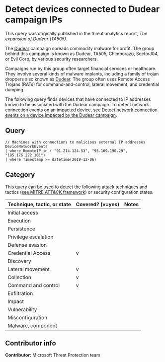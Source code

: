 # Detect devices connected to Dudear campaign IPs

This query was originally published in the threat analytics report, *The expansion of Dudear (TA505)*.

The [Dudear](https://www.msn.com/en/news/technology/microsoft-detects-new-evil-corp-malware-attacks/ar-BBZxkRs) campaign spreads commodity malware for profit. The group behind this campaign is known as Dudear, TA505, Chimborazo, SectorJ04, or Evil Corp, by various security researchers.

Campaigns run by this group often target financial services or healthcare. They involve several kinds of malware implants, including a family of trojan droppers also known as [Dudear](https://www.microsoft.com/en-us/wdsi/threats/malware-encyclopedia-description?Name=TrojanDropper:O97M/Dudear.A!dha&threatId=-2147217587). The group often uses Remote Access Trojans (RATs) for command-and-control, lateral movement, and credential dumping.

The following query finds devices that have connected to IP addresses known to be associated with the Dudear campaign. To detect network connection events on an impacted device, see [Detect network connection events on a device impacted by the Dudear campaign](dudear-connection-activity.md).

## Query

```Kusto
// Machines with connections to malicious external IP addresses
DeviceNetworkEvents
| where RemoteIP in ( "91.214.124.53", "95.169.190.29", "185.176.222.101")
| where Timestamp >= datetime(2019-12-06)
```

## Category

This query can be used to detect the following attack techniques and tactics ([see MITRE ATT&CK framework](https://attack.mitre.org/)) or security configuration states.

| Technique, tactic, or state | Covered? (v=yes) | Notes |
|-|-|-|
| Initial access |  |  |
| Execution |  |  |
| Persistence |  |  |
| Privilege escalation |  |  |
| Defense evasion |  |  |
| Credential Access | v |  |
| Discovery |  |  |
| Lateral movement | v |  |
| Collection | v |  |
| Command and control | v |  |
| Exfiltration |  |  |
| Impact |  |  |
| Vulnerability |  |  |
| Misconfiguration |  |  |
| Malware, component |  |  |

## Contributor info

**Contributor:** Microsoft Threat Protection team